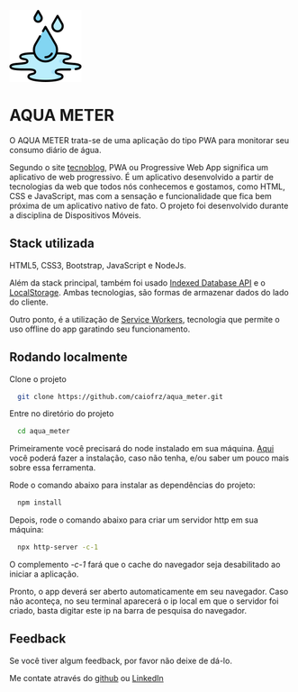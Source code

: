 

![preview](/images/agua-128.png)


# AQUA METER

O AQUA METER trata-se de uma aplicação do tipo PWA para monitorar seu consumo diário de água. 

Segundo o site [tecnoblog](https://tecnoblog.net/responde/o-que-e-pwa-progressive-web-app/), PWA ou Progressive Web App significa um aplicativo de web progressivo. É um aplicativo desenvolvido a partir de tecnologias da web que todos nós conhecemos e gostamos, como HTML, CSS e JavaScript, mas com a sensação e funcionalidade que fica bem próxima de um aplicativo nativo de fato. O projeto foi desenvolvido durante a disciplina de Dispositivos Móveis.

## Stack utilizada

 HTML5, CSS3, Bootstrap, JavaScript e NodeJs.

 Além da stack principal, também foi usado [Indexed Database API](https://developer.mozilla.org/en-US/docs/Web/API/IndexedDB_API) e o [LocalStorage](https://developer.mozilla.org/pt-BR/docs/Web/API/Window/localStorage). Ambas tecnologias, são formas de armazenar dados do lado do cliente.

 Outro ponto, é a utilização de [Service Workers](https://developer.mozilla.org/pt-BR/docs/Web/API/Service_Worker_API/Using_Service_Workers), tecnologia que permite o uso offline do app garatindo seu funcionamento.





## Rodando localmente

Clone o projeto

```bash
  git clone https://github.com/caiofrz/aqua_meter.git
```

Entre no diretório do projeto

```bash
  cd aqua_meter
```

Primeiramente você precisará do node instalado em sua máquina. [Aqui](https://nodejs.org/en) você poderá fazer a instalação, caso não tenha, e/ou saber um pouco mais sobre essa ferramenta.

Rode o comando abaixo para instalar as dependências do projeto: 
```bash
  npm install
```

Depois, rode o comando abaixo para criar um servidor http em sua máquina: 
```bash
  npx http-server -c-1
```
O complemento *-c-1* fará que o cache do navegador seja desabilitado ao iniciar a aplicação. 

Pronto, o app deverá ser aberto automaticamente em seu navegador. Caso não aconteça, no seu terminal aparecerá o ip local em que o servidor foi criado, basta digitar este ip na barra de pesquisa do navegador.


## Feedback

Se você tiver algum feedback, por favor não deixe de dá-lo. 

Me contate através do [github](https://github.com/caiofrz) 
ou [LinkedIn](https://www.linkedin.com/in/caio-ferraz-almeida/) 
